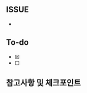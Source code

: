 <!--
---
name: "\U0001F506이슈 템플릿"
about: 이슈 작성 시 사용할 템플릿
title: ''
labels: ''
assignees: ''

---

이슈작성 TIP)
1. 이슈제목 양식
[commin규칙과 동일] 이슈내용 #이슈번호(번호=이슈카테고리내에서 체크가능)
예) [add] 로그인 뷰 구현 #2
2. ISSUE 
'이슈내용' 적으세용
3. To-do
- [x]  할 일 중 완료한 항목은 해당 글머리 기호 이용(선택된 체크박스)
- [ ]  미완료 항목(빈 체크박스)
4. 참고사항 및 체크포인트
참고한 것들이나 해당 이슈와 관련된 기능/뷰 구현 시 애매한 부분(=팀원들과의 논의포인트)적어주시면 좋을 것 같아요 !
없는 경우 공백으로 비워주시면 됩니다.
5. 라벨 추가
라벨항목 보시면 기능과 안드로이드 파트 팀원 각각의 라벨을 만들어 뒀습니다.
commit convention과 동일한 형식으로 라벨을 생성했으니,
해당 항목과 작업자(ex카야)를 라벨링 해주세요 !

+) ISSUE는 To-do의 항목이 다 완료되었을때 닫아주세요 !
-------------이 위의 내용은 읽어보신 후 삭제하고 작성하시면 됩니다!---------
-->

## ISSUE
- 

## To-do
- [x] 
- [ ] 

## 참고사항 및 체크포인트
